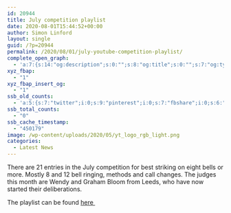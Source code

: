 ```yaml
---
id: 20944
title: July competition playlist
date: 2020-08-01T15:44:52+00:00
author: Simon Linford
layout: single
guid: /?p=20944
permalink: /2020/08/01/july-youtube-competition-playlist/
complete_open_graph:
  - 'a:7:{s:14:"og:description";s:0:"";s:8:"og:title";s:0:"";s:7:"og:type";s:0:"";s:12:"twitter:card";s:7:"summary";s:15:"twitter:creator";s:0:"";s:19:"twitter:description";s:0:"";s:8:"og:image";s:5:"19901";}'
xyz_fbap:
  - "1"
xyz_fbap_insert_og:
  - "1"
ssb_old_counts:
  - 'a:5:{s:7:"twitter";i:0;s:9:"pinterest";i:0;s:7:"fbshare";i:0;s:6:"reddit";i:0;s:6:"tumblr";N;}'
ssb_total_counts:
  - "0"
ssb_cache_timestamp:
  - "450179"
image: /wp-content/uploads/2020/05/yt_logo_rgb_light.png
categories:
  - Latest News
---
```

There are 21 entries in the July competition for best striking on eight bells or more. Mostly 8 and 12 bell ringing, methods and call changes. The judges this month are Wendy and Graham Bloom from Leeds, who have now started their deliberations.

The playlist can be found <a href="https://www.youtube.com/playlist?list=PLmJrg8h0wm_qAhtfbgHvRlvO50Ri3qZS6" target="_blank" rel="noopener noreferrer">here </a>
